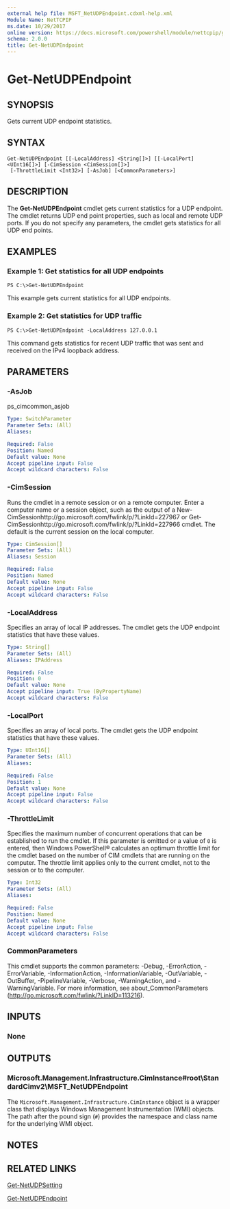```yaml
---
external help file: MSFT_NetUDPEndpoint.cdxml-help.xml
Module Name: NetTCPIP
ms.date: 10/29/2017
online version: https://docs.microsoft.com/powershell/module/nettcpip/get-netudpendpoint?view=windowsserver2012r2-ps&wt.mc_id=ps-gethelp
schema: 2.0.0
title: Get-NetUDPEndpoint
---
```


# Get-NetUDPEndpoint

## SYNOPSIS
Gets current UDP endpoint statistics.

## SYNTAX

```
Get-NetUDPEndpoint [[-LocalAddress] <String[]>] [[-LocalPort] <UInt16[]>] [-CimSession <CimSession[]>]
 [-ThrottleLimit <Int32>] [-AsJob] [<CommonParameters>]
```

## DESCRIPTION
The **Get-NetUDPEndpoint** cmdlet gets current statistics for a UDP endpoint.
The cmdlet returns UDP end point properties, such as local and remote UDP ports.
If you do not specify any parameters, the cmdlet gets statistics for all UDP end points.

## EXAMPLES

### Example 1: Get statistics for all UDP endpoints
```
PS C:\>Get-NetUDPEndpoint
```

This example gets current statistics for all UDP endpoints.

### Example 2: Get statistics for UDP traffic
```
PS C:\>Get-NetUDPEndpoint -LocalAddress 127.0.0.1
```

This command gets statistics for recent UDP traffic that was sent and received on the IPv4 loopback address.

## PARAMETERS

### -AsJob
ps_cimcommon_asjob

```yaml
Type: SwitchParameter
Parameter Sets: (All)
Aliases: 

Required: False
Position: Named
Default value: None
Accept pipeline input: False
Accept wildcard characters: False
```

### -CimSession
Runs the cmdlet in a remote session or on a remote computer.
Enter a computer name or a session object, such as the output of a New-CimSessionhttp://go.microsoft.com/fwlink/p/?LinkId=227967 or Get-CimSessionhttp://go.microsoft.com/fwlink/p/?LinkId=227966 cmdlet.
The default is the current session on the local computer.

```yaml
Type: CimSession[]
Parameter Sets: (All)
Aliases: Session

Required: False
Position: Named
Default value: None
Accept pipeline input: False
Accept wildcard characters: False
```

### -LocalAddress
Specifies an array of local IP addresses.
The cmdlet gets the UDP endpoint statistics that have these values.

```yaml
Type: String[]
Parameter Sets: (All)
Aliases: IPAddress

Required: False
Position: 0
Default value: None
Accept pipeline input: True (ByPropertyName)
Accept wildcard characters: False
```

### -LocalPort
Specifies an array of local ports.
The cmdlet gets the UDP endpoint statistics that have these values.

```yaml
Type: UInt16[]
Parameter Sets: (All)
Aliases: 

Required: False
Position: 1
Default value: None
Accept pipeline input: False
Accept wildcard characters: False
```

### -ThrottleLimit
Specifies the maximum number of concurrent operations that can be established to run the cmdlet.
If this parameter is omitted or a value of `0` is entered, then Windows PowerShell® calculates an optimum throttle limit for the cmdlet based on the number of CIM cmdlets that are running on the computer.
The throttle limit applies only to the current cmdlet, not to the session or to the computer.

```yaml
Type: Int32
Parameter Sets: (All)
Aliases: 

Required: False
Position: Named
Default value: None
Accept pipeline input: False
Accept wildcard characters: False
```

### CommonParameters
This cmdlet supports the common parameters: -Debug, -ErrorAction, -ErrorVariable, -InformationAction, -InformationVariable, -OutVariable, -OutBuffer, -PipelineVariable, -Verbose, -WarningAction, and -WarningVariable. For more information, see about_CommonParameters (http://go.microsoft.com/fwlink/?LinkID=113216).

## INPUTS

### None

## OUTPUTS

### Microsoft.Management.Infrastructure.CimInstance#root\StandardCimv2\MSFT_NetUDPEndpoint
The `Microsoft.Management.Infrastructure.CimInstance` object is a wrapper class that displays Windows Management Instrumentation (WMI) objects.
The path after the pound sign (`#`) provides the namespace and class name for the underlying WMI object.

## NOTES

## RELATED LINKS

[Get-NetUDPSetting](./Get-NetUDPSetting.md)

[Get-NetUDPEndpoint](./Get-NetUDPEndpoint.md)

